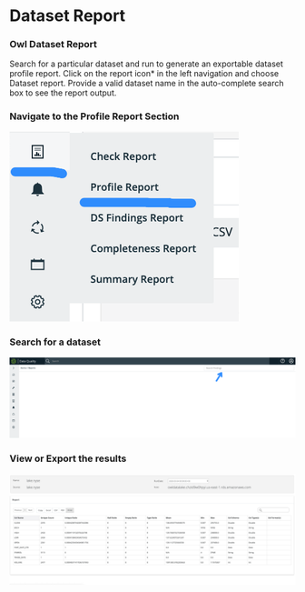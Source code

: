 # Dataset Report

### Owl Dataset Report <a href="owl-weekly-rollup-reports" id="owl-weekly-rollup-reports"></a>

Search for a particular dataset and run to generate an exportable dataset profile report. Click on the report icon\* in the left navigation and choose Dataset report. Provide a valid dataset name in the auto-complete search box to see the report output.

### Navigate to the Profile Report Section

![](<../.gitbook/assets/image (90).png>)

### Search for a dataset&#x20;

![](<../.gitbook/assets/image (99).png>)



### View or Export the results

![](../.gitbook/assets/screen-shot-2020-05-07-at-6.53.09-pm.png)
